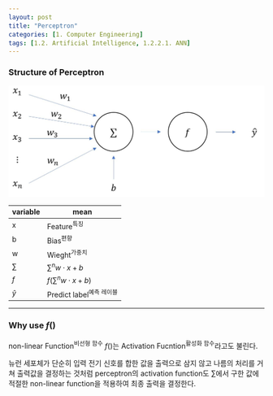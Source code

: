 ```yaml
---
layout: post 
title: "Perceptron"
categories: [1. Computer Engineering]
tags: [1.2. Artificial Intelligence, 1.2.2.1. ANN]
---
```


### Structure of Perceptron

![perceptron](https://raw.githubusercontent.com/maizer2/gitblog_img/main/1.%20Computer%20Engineering/1.2.%20Artificial%20Intelligence/2022-05-18-perseptron/Perceptron.JPG)

|variable|mean|
|--------|----|
|x|Feature<sup>특징</sup>|
|b|Bias<sup>편향</sup>|
|w|Wieght<sup>가중치</sup>|
|$\sum$|$\sum^{n}w\cdot x + b$|
|$f$|$f(\sum^{n}w\cdot x + b)$
|$\hat{y}$|Predict label<sup>예측 레이블|

---

### Why use $f()$

non-linear Function<sup>비선형 함수</sup> $f()$는 Activation Fucntion<sup>활성화 함수</sup>라고도 불린다.

뉴런 세포체가 단순히 입력 전기 신호를 합한 값을 출력으로 삼지 않고 나름의 처리를 거쳐 출력값을 결정하는 것처럼 perceptron의 activation function도 $\sum$에서 구한 값에 적절한 non-linear function을 적용하여 최종 출력을 결정한다.